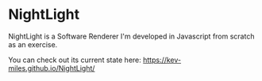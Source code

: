 # NightLight

NightLight is a Software Renderer I'm developed in Javascript from scratch as an exercise.

You can check out its current state here: https://kev-miles.github.io/NightLight/
